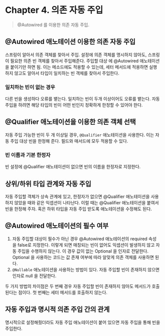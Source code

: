# Chapter 4. 의존 자동 주입
> @Autowired 를 이용한 의존 자동 주입.

## @Autowired 애노테이션 이용한 의존 자동 주입

스프링이 알아서 의존 객체를 찾아서 주입. 설정에 의존 객체를 명시하지 않아도, 스프링이 필요한 의존 빈 객체를 찾아서 주입해준다. 주입할 대상 에 @Autowired 애노테이션을 붙이기만 하면 됨. 이는 메소드에도 적용할 수 있는데, 세터 메서드에 적용하면 실행하지 않고도 알아서 타입이 일치하는 빈 객체를 찾아서 주입한다.

### 일치하는 빈이 없는 경우
다른 빈을 생성하다 오류를 뱉는다. 일치하는 빈이 두개 이상이어도 오류를 뱉는다. 자동 주입을 하려면 해당 타입의 빈이 어떤 빈인지 정확하게 한정할 수 있어야 한다. 

## @Qualifier 애노테이션을 이용한 의존 객체 선택
자동 주입 가능한 빈이 두 개 이상일 경우, `@Qualifier` 애노테이션을 사용한다. 이는 자동 주입 대상 빈을 한정해 준다. 필드와 매서드에 모두 적용할 수 있다.

### 빈 이름과 기본 한정자
빈 설정에 @Qualifier 애노테이션이 없으면 빈의 이름을 한정자로 지정한다.

## 상위/하위 타입 관계와 자동 주입
자동 주입할 객체가 상속 관계에 있고, 한정자가 없으면 @Qualifier 애노테이션을 사용하지 않았을 때와 같은 익셉션이 나타난다. 이럴 때는 @Qualifier 애노테이션을 붙여서 빈을 한정해 주자. 혹은 하위 타입을 자동 주입 받도록 애노테이션을 수정해도 된다.

## @Autowired 애노테이션의 필수 여부
1. 자동 주입할 대상이 필수가 아닌 경우 @Autowired 애노테이션의 required 속성을 false로 지정한다. 이렇게 되면 매칭되는 빈이 없어도 익셉션이 발생하지 않고 자동 주입을 수행하지 않는다. 이 경우 값이 없는 Optional 을 인자로 전달한다. Optional 을 사용하는 코드는 값 존재 여부에 따라 알맞게 의존 객체를 사용하면 된다.
2. `@Nullable` 애노테이션을 사용하는 방법이 있다. 자동 주입할 빈이 존재하지 않으면 인자로 null 을 전달한다.

두 가지 방법의 차이점은 두 번째 경우 자동 주입할 빈이 존재하지 않아도 메서드가 호출된다는 점이다. 첫 번째는  세터 메서드를 호출하지 않는다.

## 자동 주입과 명시적 의존 주입 간의 관계
명시적으로 설정해줬더라도 자동 주입 애노테이션이 붙어 있으면 자동 주입을 통해 빈을 주입한다.